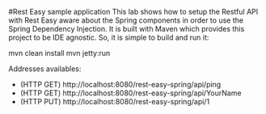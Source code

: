 #Rest Easy sample application
This lab shows how to setup the Restful API with Rest Easy aware about the Spring components in order to use the Spring Dependency Injection. It is built with Maven which provides this project to be IDE agnostic. So, it is simple to build and run it:

mvn clean install mvn jetty:run

Addresses availables:

* (HTTP GET) http://localhost:8080/rest-easy-spring/api/ping
* (HTTP GET) http://localhost:8080/rest-easy-spring/api/YourName
* (HTTP PUT) http://localhost:8080/rest-easy-spring/api/1
